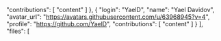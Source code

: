   "contributions": [
        "content"
      ]
    },
    {
      "login": "YaelD",
      "name": "Yael Davidov",
      "avatar_url": "https://avatars.githubusercontent.com/u/63968945?v=4",
      "profile": "https://github.com/YaelD",
      "contributions": [
        "content"
      ]
    }
  ],
  "files": [
